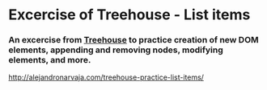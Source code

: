 # Excercise of Treehouse - List items

### An excercise from [Treehouse](https://teamtreehouse.com) to practice creation of new DOM elements, appending and removing nodes, modifying elements, and more.

http://alejandronarvaja.com/treehouse-practice-list-items/
